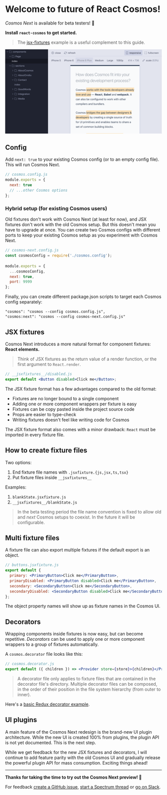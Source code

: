 # Welcome to future of React Cosmos!

_Cosmos Next_ is available for beta testers! 🎉

**Install `react-cosmos` to get started.**

> The [jsx-fixtures](examples/jsx-fixtures) example is a useful complement to this guide.

![Cosmos Next](next.png)

## Config

Add `next: true` to your existing Cosmos config (or to an empty config file). This will run Cosmos Next.

```js
// cosmos.config.js
module.exports = {
  next: true
  // ...other Cosmos options
};
```

### Hybrid setup (for existing Cosmos users)

Old fixtures don't work with Cosmos Next (at least for now), and JSX fixtures don't work with the old Cosmos setup. But this doesn't mean you have to upgrade at once. You can create two Cosmos configs with different ports to keep your existing Cosmos setup as you experiment with Cosmos Next.

```js
// cosmos-next.config.js
const cosmosConfig = require('./cosmos.config');

module.exports = {
  ...cosmosConfig,
  next: true,
  port: 9999
};
```

Finally, you can create different package.json scripts to target each Cosmos config separately:

```
"cosmos": "cosmos --config cosmos.config.js",
"cosmos:next": "cosmos --config cosmos-next.config.js"
```

## JSX fixtures

Cosmos Next introduces a more natural format for component fixtures: **React elements.**

> Think of JSX fixtures as the return value of a render function, or the first argument to `React.render`.

```jsx
// __jsxfixtures__/disabled.js
export default <Button disabled>Click me</Button>;
```

The JSX fixture format has a few advantages compared to the old format:

- Fixtures are no longer bound to a single component
- Adding one or more component wrappers per fixture is easy
- Fixtures can be copy pasted inside the project source code
- Props are easier to type-check
- Writing fixtures doesn't feel like writing code for Cosmos

The JSX fixture format also comes with a minor drawback: `React` must be imported in every fixture file.

## How to create fixture files

Two options:

1. End fixture file names with `.jsxfixture.{js,jsx,ts,tsx}`
2. Put fixture files inside `__jsxfixtures__`

Examples:

1. `blankState.jsxfixture.js`
2. `__jsxfixtures__/blankState.js`

> In the beta testing period the file name convention is fixed to allow old and _next_ Cosmos setups to coexist. In the future it will be configurable.

## Multi fixture files

A fixture file can also export multiple fixtures if the default export is an object.

```jsx
// buttons.jsxfixture.js
export default {
  primary: <PrimaryButton>Click me</PrimaryButton>,
  primaryDisabled: <PrimaryButton disabled>Click me</PrimaryButton>,
  secondary: <SecondaryButton>Click me</SecondaryButton>,
  secondaryDisabled: <SecondaryButton disabled>Click me</SecondaryButton>
};
```

The object property names will show up as fixture names in the Cosmos UI.

## Decorators

Wrapping components inside fixtures is now easy, but can become repetitive. _Decorators_ can be used to apply one or more component wrappers to a group of fixtures automatically.

A `cosmos.decorator` file looks like this:

```jsx
// cosmos.decorator.js
export default ({ children }) => <Provider store={store}>{children}</Provider>;
```

> A decorator file only applies to fixture files that are contained in the decorator file's directory. Multiple decorator files can be composed, in the order of their position in the file system hierarchy (from outer to inner).

Here's a [basic Redux decorator example](https://github.com/skidding/flatris/blob/b87634a69feb9baf8347e90cdf034704e457e88c/web/components/FlatrisGame/cosmos.decorator.js#L24-L30).

## UI plugins

A main feature of the Cosmos Next redesign is the brand-new UI plugin architecture. While the new UI is created 100% from plugins, the plugin API is not yet documented. This is the next step.

While we get feedback for the new JSX fixtures and decorators, I will continue to add feature parity with the old Cosmos UI and gradually release the powerful plugin API for mass consumption. Exciting things ahead!

---

**Thanks for taking the time to try out the Cosmos Next preview! 🙏**

For feedback [create a GitHub issue](https://github.com/react-cosmos/react-cosmos/issues/new), [start a Spectrum thread](https://spectrum.chat/cosmos) or [go on Slack](https://join-react-cosmos.now.sh/).
